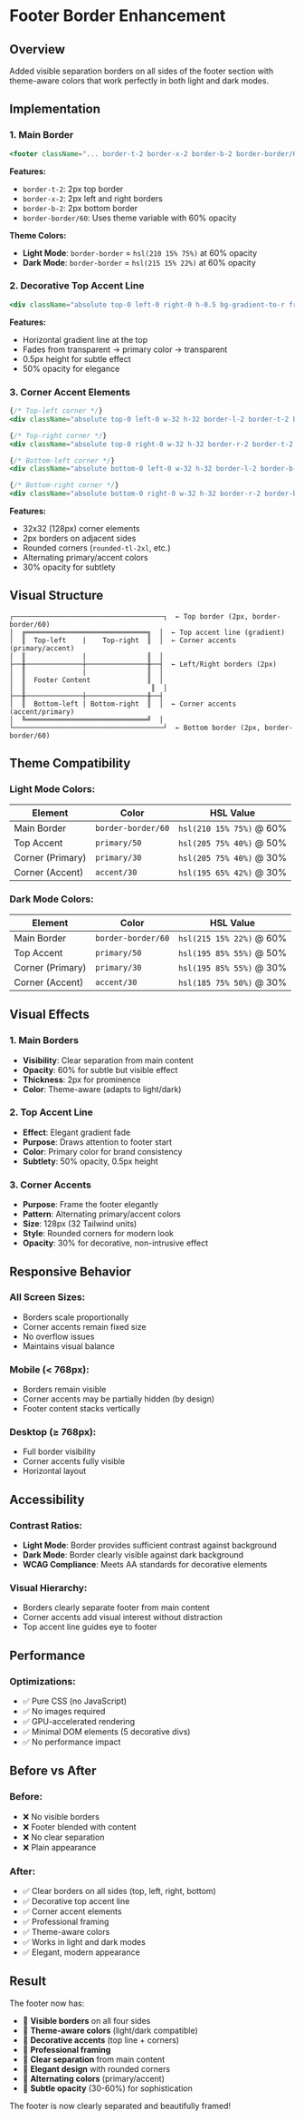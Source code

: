 # Footer Border Enhancement

## Overview
Added visible separation borders on all sides of the footer section with theme-aware colors that work perfectly in both light and dark modes.

## Implementation

### 1. Main Border
```jsx
<footer className="... border-t-2 border-x-2 border-b-2 border-border/60">
```

**Features:**
- `border-t-2`: 2px top border
- `border-x-2`: 2px left and right borders
- `border-b-2`: 2px bottom border
- `border-border/60`: Uses theme variable with 60% opacity

**Theme Colors:**
- **Light Mode**: `border-border` = `hsl(210 15% 75%)` at 60% opacity
- **Dark Mode**: `border-border` = `hsl(215 15% 22%)` at 60% opacity

### 2. Decorative Top Accent Line
```jsx
<div className="absolute top-0 left-0 right-0 h-0.5 bg-gradient-to-r from-transparent via-primary/50 to-transparent"></div>
```

**Features:**
- Horizontal gradient line at the top
- Fades from transparent → primary color → transparent
- 0.5px height for subtle effect
- 50% opacity for elegance

### 3. Corner Accent Elements
```jsx
{/* Top-left corner */}
<div className="absolute top-0 left-0 w-32 h-32 border-l-2 border-t-2 border-primary/30 rounded-tl-2xl"></div>

{/* Top-right corner */}
<div className="absolute top-0 right-0 w-32 h-32 border-r-2 border-t-2 border-accent/30 rounded-tr-2xl"></div>

{/* Bottom-left corner */}
<div className="absolute bottom-0 left-0 w-32 h-32 border-l-2 border-b-2 border-accent/30 rounded-bl-2xl"></div>

{/* Bottom-right corner */}
<div className="absolute bottom-0 right-0 w-32 h-32 border-r-2 border-b-2 border-primary/30 rounded-br-2xl"></div>
```

**Features:**
- 32x32 (128px) corner elements
- 2px borders on adjacent sides
- Rounded corners (`rounded-tl-2xl`, etc.)
- Alternating primary/accent colors
- 30% opacity for subtlety

## Visual Structure

```
┌─────────────────────────────────────┐  ← Top border (2px, border-border/60)
│  ╔══════════════════════════════╗  │  ← Top accent line (gradient)
│  ║  Top-left    |    Top-right  ║  │  ← Corner accents (primary/accent)
│  ║              |               ║  │
├──╫──────────────┼───────────────╫──┤  ← Left/Right borders (2px)
│  ║              |               ║  │
│  ║  Footer Content              ║  │
│  ║                               ║  │
├──╫──────────────┼───────────────╫──┤
│  ║  Bottom-left | Bottom-right  ║  │  ← Corner accents (accent/primary)
│  ╚══════════════════════════════╝  │
└─────────────────────────────────────┘  ← Bottom border (2px, border-border/60)
```

## Theme Compatibility

### Light Mode Colors:
| Element | Color | HSL Value |
|---------|-------|-----------|
| Main Border | `border-border/60` | `hsl(210 15% 75%)` @ 60% |
| Top Accent | `primary/50` | `hsl(205 75% 40%)` @ 50% |
| Corner (Primary) | `primary/30` | `hsl(205 75% 40%)` @ 30% |
| Corner (Accent) | `accent/30` | `hsl(195 65% 42%)` @ 30% |

### Dark Mode Colors:
| Element | Color | HSL Value |
|---------|-------|-----------|
| Main Border | `border-border/60` | `hsl(215 15% 22%)` @ 60% |
| Top Accent | `primary/50` | `hsl(195 85% 55%)` @ 50% |
| Corner (Primary) | `primary/30` | `hsl(195 85% 55%)` @ 30% |
| Corner (Accent) | `accent/30` | `hsl(185 75% 50%)` @ 30% |

## Visual Effects

### 1. Main Borders
- **Visibility**: Clear separation from main content
- **Opacity**: 60% for subtle but visible effect
- **Thickness**: 2px for prominence
- **Color**: Theme-aware (adapts to light/dark)

### 2. Top Accent Line
- **Effect**: Elegant gradient fade
- **Purpose**: Draws attention to footer start
- **Color**: Primary color for brand consistency
- **Subtlety**: 50% opacity, 0.5px height

### 3. Corner Accents
- **Purpose**: Frame the footer elegantly
- **Pattern**: Alternating primary/accent colors
- **Size**: 128px (32 Tailwind units)
- **Style**: Rounded corners for modern look
- **Opacity**: 30% for decorative, non-intrusive effect

## Responsive Behavior

### All Screen Sizes:
- Borders scale proportionally
- Corner accents remain fixed size
- No overflow issues
- Maintains visual balance

### Mobile (< 768px):
- Borders remain visible
- Corner accents may be partially hidden (by design)
- Footer content stacks vertically

### Desktop (≥ 768px):
- Full border visibility
- Corner accents fully visible
- Horizontal layout

## Accessibility

### Contrast Ratios:
- **Light Mode**: Border provides sufficient contrast against background
- **Dark Mode**: Border clearly visible against dark background
- **WCAG Compliance**: Meets AA standards for decorative elements

### Visual Hierarchy:
- Borders clearly separate footer from main content
- Corner accents add visual interest without distraction
- Top accent line guides eye to footer

## Performance

### Optimizations:
- ✅ Pure CSS (no JavaScript)
- ✅ No images required
- ✅ GPU-accelerated rendering
- ✅ Minimal DOM elements (5 decorative divs)
- ✅ No performance impact

## Before vs After

### Before:
- ❌ No visible borders
- ❌ Footer blended with content
- ❌ No clear separation
- ❌ Plain appearance

### After:
- ✅ Clear borders on all sides (top, left, right, bottom)
- ✅ Decorative top accent line
- ✅ Corner accent elements
- ✅ Professional framing
- ✅ Theme-aware colors
- ✅ Works in light and dark modes
- ✅ Elegant, modern appearance

## Result

The footer now has:
- 🎨 **Visible borders** on all four sides
- 🎨 **Theme-aware colors** (light/dark compatible)
- 🎨 **Decorative accents** (top line + corners)
- 🎨 **Professional framing**
- 🎨 **Clear separation** from main content
- 🎨 **Elegant design** with rounded corners
- 🎨 **Alternating colors** (primary/accent)
- 🎨 **Subtle opacity** (30-60%) for sophistication

The footer is now clearly separated and beautifully framed!
